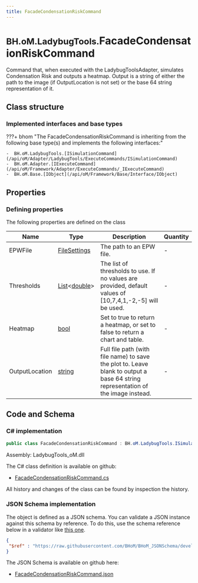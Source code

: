 ```yaml
---
title: FacadeCondensationRiskCommand
---
```


# <small>BH.oM.LadybugTools.</small>**FacadeCondensationRiskCommand**

Command that, when executed with the LadybugToolsAdapter, simulates Condensation Risk and outputs a heatmap.
Output is a string of either the path to the image (if OutputLocation is not set) or the base 64 string representation of it.

## Class structure

### Implemented interfaces and base types

???+ bhom "The FacadeCondensationRiskCommand is inheriting from the following base type(s) and implements the following interfaces:"

    -  BH.oM.LadybugTools.[ISimulationCommand](/api/oM/Adapter/LadybugTools/ExecuteCommands/ISimulationCommand)
    -  BH.oM.Adapter.[IExecuteCommand](/api/oM/Framework/Adapter/ExecuteCommands/_IExecuteCommand)
    -  BH.oM.Base.[IObject](/api/oM/Framework/Base/Interface/IObject)


## Properties



### Defining properties

The following properties are defined on the class

| Name             | Type             | Description      | Quantity         |
|------------------|------------------|------------------|------------------|
| EPWFile | [FileSettings](/api/oM/Framework/Adapter/FileSettings) | The path to an EPW file. | - |
| Thresholds | [List](https://learn.microsoft.com/en-us/dotnet/api/System.Collections.Generic.List-1?view=netstandard-2.0)&lt;[double](https://learn.microsoft.com/en-us/dotnet/api/System.Double?view=netstandard-2.0)&gt; | The list of thresholds to use. If no values are provided, default values of [10,7,4,1,-2,-5] will be used. | - |
| Heatmap | [bool](https://learn.microsoft.com/en-us/dotnet/api/System.Boolean?view=netstandard-2.0) | Set to true to return a heatmap, or set to false to return a chart and table. | - |
| OutputLocation | [string](https://learn.microsoft.com/en-us/dotnet/api/System.String?view=netstandard-2.0) | Full file path (with file name) to save the plot to. Leave blank to output a base 64 string representation of the image instead. | - |


## Code and Schema

### C# implementation

``` C# title="C#"
public class FacadeCondensationRiskCommand : BH.oM.LadybugTools.ISimulationCommand, BH.oM.Adapter.IExecuteCommand, BH.oM.Base.IObject
```

Assembly: LadybugTools_oM.dll

The C# class definition is available on github:

- [FacadeCondensationRiskCommand.cs](https://github.com/BHoM/LadybugTools_Toolkit/blob/develop/LadybugTools_oM/ExecuteCommands\FacadeCondensationRiskCommand.cs)

All history and changes of the class can be found by inspection the history.
### JSON Schema implementation

The object is defined as a JSON schema. You can validate a JSON instance against this schema by reference. To do this, use the schema reference below in a validator like [this one](https://www.jsonschemavalidator.net/).

``` json title="JSON Schema"
{
 "$ref" : "https://raw.githubusercontent.com/BHoM/BHoM_JSONSchema/develop/LadybugTools_oM/FacadeCondensationRiskCommand.json"
}
```

The JSON Schema is available on github here:

- [FacadeCondensationRiskCommand.json](https://github.com/BHoM/BHoM_JSONSchema/blob/develop/LadybugTools_oM/FacadeCondensationRiskCommand.json)
